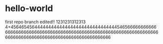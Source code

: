# hello-world
first repo
branch edited!!
1231231312313
4+45646545644444444444444444444444444444454656666666666666666666666666666666666666666666666666666666666666666666666666666666666666666666666666666666666666
